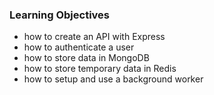 ### Learning Objectives

* how to create an API with Express
* how to authenticate a user
* how to store data in MongoDB
* how to store temporary data in Redis
* how to setup and use a background worker
